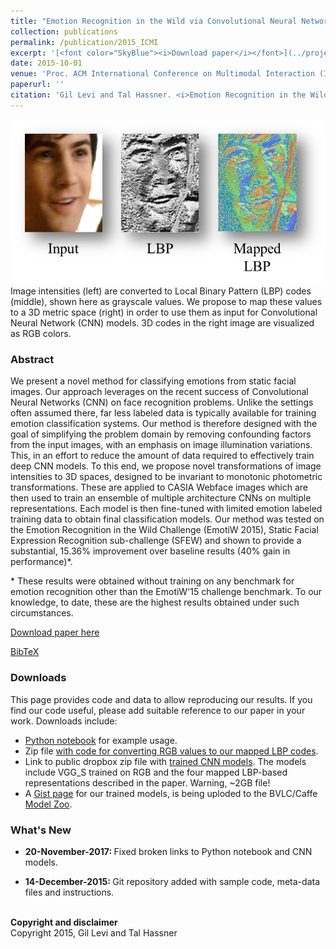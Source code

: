 ```yaml
---
title: "Emotion Recognition in the Wild via Convolutional Neural Networks and Mapped Binary Patterns"
collection: publications
permalink: /publication/2015_ICMI
excerpt: '[<font color="SkyBlue"><i>Download paper</i></font>](../projects/cnn_emotions/LeviHassner_ICMI15.pdf)'
date: 2015-10-01
venue: 'Proc. ACM International Conference on Multimodal Interaction (ICMI), Seattle'
paperurl: ''
citation: 'Gil Levi and Tal Hassner. <i>Emotion Recognition in the Wild via Convolutional Neural Networks and Mapped Binary Patterns.</i> Proc. ACM International Conference on Multimodal Interaction (ICMI), Seattle, 2015.'
---
```


<img src='../projects/cnn_emotions/teaser.jpg'><br/>
Image intensities (left) are converted to Local Binary Pattern (LBP) codes (middle), shown here as grayscale values. We propose to map these values to a 3D metric space (right) in order to use them as input for Convolutional Neural Network (CNN) models. 3D codes in the right image are visualized as RGB colors.

### Abstract
We present a novel method for classifying emotions from static facial images. Our approach leverages on the recent success of Convolutional Neural Networks (CNN) on face recognition problems. Unlike the settings often assumed there, far less labeled data is typically available for training emotion classification systems. Our method is therefore designed with the goal of simplifying the problem domain by removing confounding factors from the input images, with an emphasis on image illumination variations. This, in an effort to reduce the amount of data required to effectively train deep CNN models. To this end, we propose novel transformations of image intensities to 3D spaces, designed to be invariant to monotonic photometric transformations. These are applied to CASIA Webface images which are then used to train an ensemble of multiple architecture CNNs on multiple representations. Each model is then fine-tuned with limited emotion labeled training data to obtain final classification models. Our method was tested on the Emotion Recognition in the Wild Challenge (EmotiW 2015), Static Facial Expression Recognition sub-challenge (SFEW) and shown to provide a substantial, 15.36% improvement over baseline results (40% gain in performance)\*.

\* These results were obtained without training on any benchmark for emotion recognition other than the EmotiW'15 challenge benchmark. To our knowledge, to date, these are the highest results obtained under such circumstances.

[Download paper here](../projects/cnn_emotions/LeviHassner_ICMI15.pdf)

[BibTeX](../projects/cnn_emotions/BibTeX.txt)

### Downloads
This page provides code and data to allow reproducing our results. If you find our code useful, please add suitable reference to our paper in your work. Downloads include:
- [Python notebook](https://github.com/GilLevi/AgeGenderDeepLearning/blob/master/EmotiW_Demo.ipynb) for example usage.
- Zip file [with code for converting RGB values to our mapped LBP codes](../projects/cnn_emotions/LBP_mapping_Matlab.zip).
- Link to public dropbox zip file with [trained CNN models](https://drive.google.com/open?id=0BydFau0VP3XSYk9ZVnVNd0ZvVk0). The models include VGG_S trained on RGB and the four mapped LBP-based representations described in the paper. Warning, ~2GB file!
- A [Gist page](https://gist.github.com/GilLevi/54aee1b8b0397721aa4b) for our trained models, is being uploded to the BVLC/Caffe [Model Zoo](https://github.com/BVLC/caffe/wiki/Model-Zoo).


### What's New 
- <b>20-November-2017: </b>
Fixed broken links to Python notebook and CNN models. 

- <b>14-December-2015: </b>
Git repository added with sample code, meta-data files and instructions. 

<br/>
<b>Copyright and disclaimer</b>
<br/>Copyright 2015, Gil Levi and Tal Hassner 
